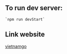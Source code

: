 ## To run dev server: 
    `npm run devStart`
    
    
## Link website

[vietnamgo](http://vngo.herokuapp.com)
